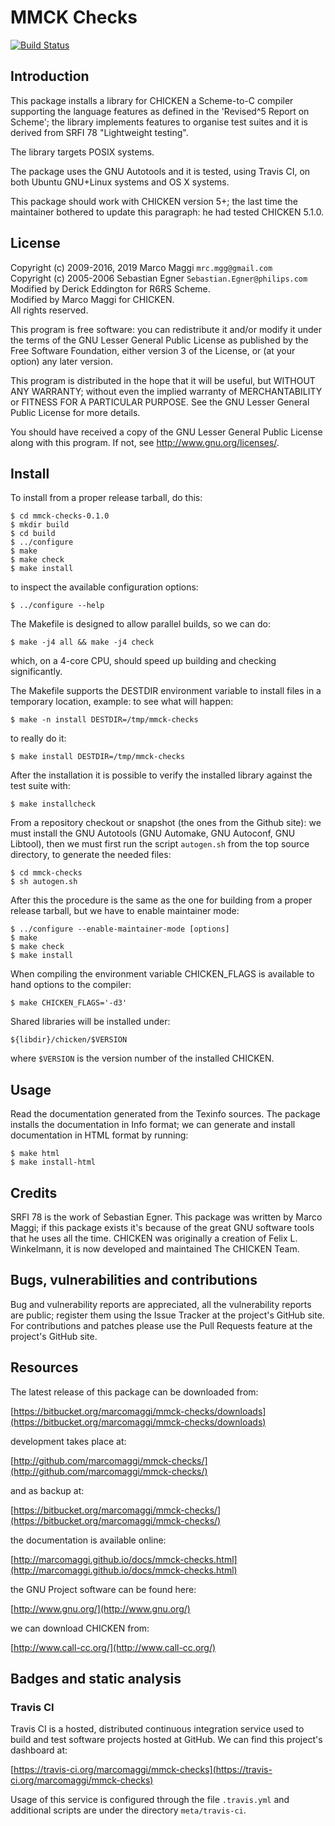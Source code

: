 # MMCK Checks

[![Build Status](https://travis-ci.org/marcomaggi/mmck-checks.svg?branch=master)](https://travis-ci.org/marcomaggi/mmck-checks)


## Introduction

This  package installs  a  library for  CHICKEN  a Scheme-to-C  compiler
supporting the language features as  defined in the 'Revised^5 Report on
Scheme'; the library implements features  to organise test suites and it
is derived from SRFI 78 "Lightweight testing".

The library targets POSIX systems.

The package uses the GNU Autotools and it is tested, using Travis CI, on
both Ubuntu GNU+Linux systems and OS X systems.

This package  should work  with CHICKEN  version 5+;  the last  time the
maintainer  bothered to  update this  paragraph: he  had tested  CHICKEN
5.1.0.

## License

Copyright (c) 2009-2016, 2019 Marco Maggi `mrc.mgg@gmail.com`<br/>
Copyright (c) 2005-2006 Sebastian Egner `Sebastian.Egner@philips.com`<br/>
Modified by Derick Eddington for R6RS Scheme.<br/>
Modified by Marco Maggi for CHICKEN.<br/>
All rights reserved.

This program is free software: you  can redistribute it and/or modify it
under the terms of the GNU Lesser General Public License as published by
the Free  Software Foundation, either version  3 of the License,  or (at
your option) any later version.

This program  is distributed  in the  hope that it  will be  useful, but
WITHOUT   ANY   WARRANTY;  without   even   the   implied  warranty   of
MERCHANTABILITY or FITNESS FOR A PARTICULAR PURPOSE.  See the GNU Lesser
General Public License for more details.

You should have received a copy of the GNU Lesser General Public License
along with this program.  If not, see <http://www.gnu.org/licenses/>.

## Install

To install from a proper release tarball, do this:

```
$ cd mmck-checks-0.1.0
$ mkdir build
$ cd build
$ ../configure
$ make
$ make check
$ make install
```

to inspect the available configuration options:

```
$ ../configure --help
```

The Makefile is designed to allow parallel builds, so we can do:

```
$ make -j4 all && make -j4 check
```

which,  on  a  4-core  CPU,   should  speed  up  building  and  checking
significantly.

The Makefile supports the DESTDIR  environment variable to install files
in a temporary location, example: to see what will happen:

```
$ make -n install DESTDIR=/tmp/mmck-checks
```

to really do it:

```
$ make install DESTDIR=/tmp/mmck-checks
```

After the  installation it is  possible to verify the  installed library
against the test suite with:

```
$ make installcheck
```

From a repository checkout or snapshot  (the ones from the Github site):
we  must install  the GNU  Autotools  (GNU Automake,  GNU Autoconf,  GNU
Libtool), then  we must first run  the script `autogen.sh` from  the top
source directory, to generate the needed files:

```
$ cd mmck-checks
$ sh autogen.sh

```

After this  the procedure  is the same  as the one  for building  from a
proper release tarball, but we have to enable maintainer mode:

```
$ ../configure --enable-maintainer-mode [options]
$ make
$ make check
$ make install
```

When compiling  the environment  variable CHICKEN_FLAGS is  available to
hand options to the compiler:

```
$ make CHICKEN_FLAGS='-d3'
```

Shared libraries will be installed under:

```
${libdir}/chicken/$VERSION
```

where `$VERSION` is the version number of the installed CHICKEN.


## Usage

Read the documentation generated from  the Texinfo sources.  The package
installs the documentation  in Info format; we can  generate and install
documentation in HTML format by running:

```
$ make html
$ make install-html
```

## Credits

SRFI 78  is the work  of Sebastian Egner.   This package was  written by
Marco  Maggi; if  this  package exists  it's because  of  the great  GNU
software tools  that he  uses all  the time.   CHICKEN was  originally a
creation of Felix L.  Winkelmann, it is now developed and maintained The
CHICKEN Team.

## Bugs, vulnerabilities and contributions

Bug  and vulnerability  reports are  appreciated, all  the vulnerability
reports  are  public; register  them  using  the  Issue Tracker  at  the
project's GitHub  site.  For  contributions and  patches please  use the
Pull Requests feature at the project's GitHub site.

## Resources

The latest release of this package can be downloaded from:

[https://bitbucket.org/marcomaggi/mmck-checks/downloads](https://bitbucket.org/marcomaggi/mmck-checks/downloads)

development takes place at:

[http://github.com/marcomaggi/mmck-checks/](http://github.com/marcomaggi/mmck-checks/)

and as backup at:

[https://bitbucket.org/marcomaggi/mmck-checks/](https://bitbucket.org/marcomaggi/mmck-checks/)

the documentation is available online:

[http://marcomaggi.github.io/docs/mmck-checks.html](http://marcomaggi.github.io/docs/mmck-checks.html)

the GNU Project software can be found here:

[http://www.gnu.org/](http://www.gnu.org/)

we can download CHICKEN from:

[http://www.call-cc.org/](http://www.call-cc.org/)

## Badges and static analysis

### Travis CI

Travis CI is  a hosted, distributed continuous  integration service used
to build and test software projects  hosted at GitHub.  We can find this
project's dashboard at:

[https://travis-ci.org/marcomaggi/mmck-checks](https://travis-ci.org/marcomaggi/mmck-checks)

Usage of this  service is configured through the  file `.travis.yml` and
additional scripts are under the directory `meta/travis-ci`.

